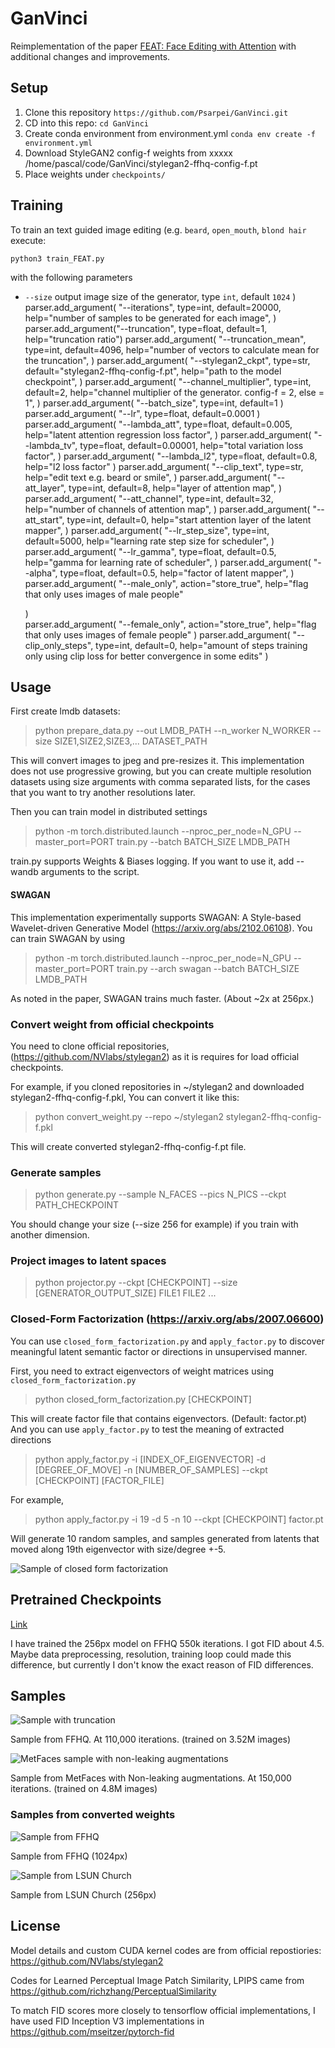 # GanVinci

Reimplementation of the paper [FEAT: Face Editing with Attention](https://arxiv.org/abs/2202.02713) with additional changes and improvements.

## Setup
1. Clone this repository ```https://github.com/Psarpei/GanVinci.git```
2. CD into this repo: ```cd GanVinci```
3. Create conda environment from environment.yml ```conda env create -f environment.yml```
4. Download StyleGAN2 config-f weights from xxxxx /home/pascal/code/GanVinci/stylegan2-ffhq-config-f.pt 
5. Place weights under ```checkpoints/```

## Training
To train an text guided image editing (e.g. ```beard```, ```open_mouth```, ```blond hair``` execute:

    python3 train_FEAT.py

with the following parameters

* ```--size``` output image size of the generator, type ```int```, default ```1024```
    )
    parser.add_argument(
        "--iterations",
        type=int,
        default=20000,
        help="number of samples to be generated for each image",
    )
    parser.add_argument("--truncation", type=float, default=1, help="truncation ratio")
    parser.add_argument(
        "--truncation_mean",
        type=int,
        default=4096,
        help="number of vectors to calculate mean for the truncation",
    )
    parser.add_argument(
        "--stylegan2_ckpt",
        type=str,
        default="stylegan2-ffhq-config-f.pt",
        help="path to the model checkpoint",
    )
    parser.add_argument(
        "--channel_multiplier",
        type=int,
        default=2,
        help="channel multiplier of the generator. config-f = 2, else = 1",
    )
    parser.add_argument(
        "--batch_size",
        type=int,
        default=1
    )
    parser.add_argument(
        "--lr",
        type=float,
        default=0.0001
    )
    parser.add_argument(
        "--lambda_att",
        type=float,
        default=0.005,
        help="latent attention regression loss factor",
    )
    parser.add_argument(
        "--lambda_tv",
        type=float,
        default=0.00001,
        help="total variation loss factor",
    )
    parser.add_argument(
        "--lambda_l2",
        type=float,
        default=0.8,
        help="l2 loss factor"
    )
    parser.add_argument(
        "--clip_text",
        type=str,
        help="edit text e.g. beard or smile",
    )
    parser.add_argument(
        "--att_layer",
        type=int,
        default=8,
        help="layer of attention map",
    )
    parser.add_argument(
        "--att_channel",
        type=int,
        default=32,
        help="number of channels of attention map",
    )
    parser.add_argument(
        "--att_start",
        type=int,
        default=0,
        help="start attention layer of the latent mapper",
    )
    parser.add_argument(
        "--lr_step_size",
        type=int,
        default=5000,
        help="learning rate step size for scheduler",
    )
    parser.add_argument(
        "--lr_gamma",
        type=float,
        default=0.5,
        help="gamma for learning rate of scheduler",
    )
    parser.add_argument(
        "--alpha",
        type=float,
        default=0.5,
        help="factor of latent mapper",
    )
    parser.add_argument(
        "--male_only",
        action="store_true",
        help="flag that only uses images of male people"

    )  
    parser.add_argument(
        "--female_only",
        action="store_true",
        help="flag that only uses images of female people"
    )
    parser.add_argument(
        "--clip_only_steps",
        type=int,
        default=0,
        help="amount of steps training only using clip loss for better convergence in some edits"
    )

## Usage

First create lmdb datasets:

> python prepare_data.py --out LMDB_PATH --n_worker N_WORKER --size SIZE1,SIZE2,SIZE3,... DATASET_PATH

This will convert images to jpeg and pre-resizes it. This implementation does not use progressive growing, but you can create multiple resolution datasets using size arguments with comma separated lists, for the cases that you want to try another resolutions later.

Then you can train model in distributed settings

> python -m torch.distributed.launch --nproc_per_node=N_GPU --master_port=PORT train.py --batch BATCH_SIZE LMDB_PATH

train.py supports Weights & Biases logging. If you want to use it, add --wandb arguments to the script.

#### SWAGAN

This implementation experimentally supports SWAGAN: A Style-based Wavelet-driven Generative Model (https://arxiv.org/abs/2102.06108). You can train SWAGAN by using

> python -m torch.distributed.launch --nproc_per_node=N_GPU --master_port=PORT train.py --arch swagan --batch BATCH_SIZE LMDB_PATH

As noted in the paper, SWAGAN trains much faster. (About ~2x at 256px.)

### Convert weight from official checkpoints

You need to clone official repositories, (https://github.com/NVlabs/stylegan2) as it is requires for load official checkpoints.

For example, if you cloned repositories in ~/stylegan2 and downloaded stylegan2-ffhq-config-f.pkl, You can convert it like this:

> python convert_weight.py --repo ~/stylegan2 stylegan2-ffhq-config-f.pkl

This will create converted stylegan2-ffhq-config-f.pt file.

### Generate samples

> python generate.py --sample N_FACES --pics N_PICS --ckpt PATH_CHECKPOINT

You should change your size (--size 256 for example) if you train with another dimension.

### Project images to latent spaces

> python projector.py --ckpt [CHECKPOINT] --size [GENERATOR_OUTPUT_SIZE] FILE1 FILE2 ...

### Closed-Form Factorization (https://arxiv.org/abs/2007.06600)

You can use `closed_form_factorization.py` and `apply_factor.py` to discover meaningful latent semantic factor or directions in unsupervised manner.

First, you need to extract eigenvectors of weight matrices using `closed_form_factorization.py`

> python closed_form_factorization.py [CHECKPOINT]

This will create factor file that contains eigenvectors. (Default: factor.pt) And you can use `apply_factor.py` to test the meaning of extracted directions

> python apply_factor.py -i [INDEX_OF_EIGENVECTOR] -d [DEGREE_OF_MOVE] -n [NUMBER_OF_SAMPLES] --ckpt [CHECKPOINT] [FACTOR_FILE]

For example,

> python apply_factor.py -i 19 -d 5 -n 10 --ckpt [CHECKPOINT] factor.pt

Will generate 10 random samples, and samples generated from latents that moved along 19th eigenvector with size/degree +-5.

![Sample of closed form factorization](factor_index-13_degree-5.0.png)

## Pretrained Checkpoints

[Link](https://drive.google.com/open?id=1PQutd-JboOCOZqmd95XWxWrO8gGEvRcO)

I have trained the 256px model on FFHQ 550k iterations. I got FID about 4.5. Maybe data preprocessing, resolution, training loop could made this difference, but currently I don't know the exact reason of FID differences.

## Samples

![Sample with truncation](doc/sample.png)

Sample from FFHQ. At 110,000 iterations. (trained on 3.52M images)

![MetFaces sample with non-leaking augmentations](doc/sample-metfaces.png)

Sample from MetFaces with Non-leaking augmentations. At 150,000 iterations. (trained on 4.8M images)

### Samples from converted weights

![Sample from FFHQ](doc/stylegan2-ffhq-config-f.png)

Sample from FFHQ (1024px)

![Sample from LSUN Church](doc/stylegan2-church-config-f.png)

Sample from LSUN Church (256px)

## License

Model details and custom CUDA kernel codes are from official repostiories: https://github.com/NVlabs/stylegan2

Codes for Learned Perceptual Image Patch Similarity, LPIPS came from https://github.com/richzhang/PerceptualSimilarity

To match FID scores more closely to tensorflow official implementations, I have used FID Inception V3 implementations in https://github.com/mseitzer/pytorch-fid
